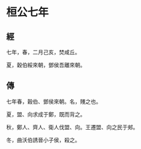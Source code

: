 # 桓公七年
## 經

七年，春，二月己亥，焚咸丘。

夏，穀伯綏來朝，鄧侯吾離來朝。

## 傳

七年春，穀伯、鄧侯來朝。名，賤之也。

夏，盟、向求成于鄭，既而背之。

秋，鄭人、齊人、衛人伐盟、向。王遷盟、向之民于郟。

冬，曲沃伯誘晉小子侯，殺之。

